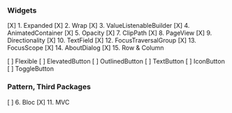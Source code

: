 ### Widgets

[X] 1. Expanded
[X] 2. Wrap
[X] 3. ValueListenableBuilder
[X] 4. AnimatedContainer
[X] 5. Opacity
[X] 7. ClipPath
[X] 8. PageView
[X] 9. Directionality
[X] 10. TextField
[X] 12. FocusTraversalGroup
[X] 13. FocusScope
[X] 14. AboutDialog
[X] 15. Row & Column

[ ] Flexible
[ ] ElevatedButton
[ ] OutlinedButton
[ ] TextButton
[ ] IconButton
[ ] ToggleButton

### Pattern, Third Packages

[ ] 6. Bloc
[X] 11. MVC